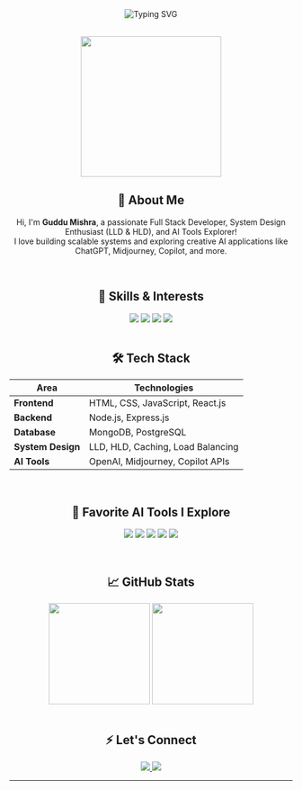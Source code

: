 <!-- README.md -->

<div align="center">
  <img src="https://readme-typing-svg.herokuapp.com?font=Fira+Code&size=30&pause=1000&color=00C5FF&center=true&vCenter=true&width=700&height=60&lines=Hi+%F0%9F%91%8B%2C+I'm+Guddu+Mishra!;System+Design+%F0%9F%92%BB+LLD+and+HLD+Expert;AI+Tools+Enthusiast+%F0%9F%92%A1;MERN+Stack+Developer+%F0%9F%9A%80" alt="Typing SVG" />
</div>

<br>

<p align="center">
  <img src="https://user-images.githubusercontent.com/59734313/210176579-7e525d0b-8380-4c72-90ca-79848e7a5f39.gif" width="250px" />
</p>

<h2 align="center">🚀 About Me</h2>

<p align="center">
Hi, I'm <b>Guddu Mishra</b>, a passionate Full Stack Developer, System Design Enthusiast (LLD & HLD), and AI Tools Explorer! <br>
I love building scalable systems and exploring creative AI applications like ChatGPT, Midjourney, Copilot, and more.
</p>

<br>

<h2 align="center">🧠 Skills & Interests</h2>

<div align="center">
  
  <img src="https://img.shields.io/badge/System%20Design-Expert-green?style=for-the-badge&logo=databricks&logoColor=white" />
  <img src="https://img.shields.io/badge/LLD%20%26%20HLD-Mastery-blueviolet?style=for-the-badge&logo=levelsdotfyi&logoColor=white" />
  <img src="https://img.shields.io/badge/AI%20Tools-Explorer-ff69b4?style=for-the-badge&logo=artstation&logoColor=white" />
  <img src="https://img.shields.io/badge/MERN%20Stack-Developer-brightgreen?style=for-the-badge&logo=mongodb&logoColor=white" />
  
</div>

<br>

<h2 align="center">🛠️ Tech Stack</h2>

<div align="center">

| Area            | Technologies                    |
|-----------------|----------------------------------|
| **Frontend**    | HTML, CSS, JavaScript, React.js  |
| **Backend**     | Node.js, Express.js              |
| **Database**    | MongoDB, PostgreSQL              |
| **System Design** | LLD, HLD, Caching, Load Balancing |
| **AI Tools**    | OpenAI, Midjourney, Copilot APIs |

</div>

<br>

<h2 align="center">🌟 Favorite AI Tools I Explore</h2>

<p align="center">
  <img src="https://img.shields.io/badge/ChatGPT-OpenAI-10a37f?style=for-the-badge&logo=openai&logoColor=white" />
  <img src="https://img.shields.io/badge/Midjourney-Image%20AI-blueviolet?style=for-the-badge&logo=adobephotoshop&logoColor=white" />
  <img src="https://img.shields.io/badge/GitHub%20Copilot-Code%20AI-5d8aa8?style=for-the-badge&logo=github&logoColor=white" />
  <img src="https://img.shields.io/badge/Tabnine-Code%20Completion-orange?style=for-the-badge&logo=tabnine&logoColor=white" />
  <img src="https://img.shields.io/badge/Gamma.AI-Document%20AI-yellow?style=for-the-badge&logo=bookstack&logoColor=white" />
</p>

<br>

<h2 align="center">📈 GitHub Stats</h2>

<div align="center">
  <img src="https://github-readme-stats.vercel.app/api?username=AatharvTechie&show_icons=true&theme=tokyonight" height="180px" />
  <img src="https://github-readme-stats.vercel.app/api/top-langs/?username=AatharvTechie&layout=compact&theme=tokyonight" height="180px" />
</div>

<br>

<h2 align="center">⚡ Let's Connect</h2>

<p align="center">
  <a href="https://www.linkedin.com/in/guddu-mishra-6a3886317/" target="_blank">
    <img src="https://img.shields.io/badge/LinkedIn-Connect-blue?style=for-the-badge&logo=linkedin&logoColor=white" />
  </a>
  <a href="mailto:aatharvmis2003@gmail.com" target="_blank">
    <img src="https://img.shields.io/badge/Email-Contact-red?style=for-the-badge&logo=gmail&logoColor=white" />
  </a>
</p>

---

<!-- No JavaScript in GitHub README -->
